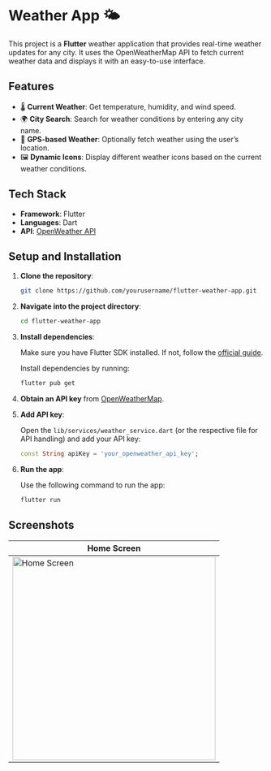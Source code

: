 # Weather App 🌤️

This project is a **Flutter** weather application that provides real-time weather updates for any city. It uses the OpenWeatherMap API to fetch current weather data and displays it with an easy-to-use interface.

## Features

- 🌡️ **Current Weather**: Get temperature, humidity, and wind speed.
- 🌍 **City Search**: Search for weather conditions by entering any city name.
- 📍 **GPS-based Weather**: Optionally fetch weather using the user’s location.
- 🖼️ **Dynamic Icons**: Display different weather icons based on the current weather conditions.

## Tech Stack

- **Framework**: Flutter
- **Languages**: Dart
- **API**: [OpenWeather API](https://openweathermap.org/api)

## Setup and Installation

1. **Clone the repository**:

   ```bash
   git clone https://github.com/yourusername/flutter-weather-app.git
   ```

2. **Navigate into the project directory**:

   ```bash
   cd flutter-weather-app
   ```

3. **Install dependencies**:

   Make sure you have Flutter SDK installed. If not, follow the [official guide](https://flutter.dev/docs/get-started/install).

   Install dependencies by running:

   ```bash
   flutter pub get
   ```

4. **Obtain an API key** from [OpenWeatherMap](https://openweathermap.org/api).

5. **Add API key**:

   Open the `lib/services/weather_service.dart` (or the respective file for API handling) and add your API key:

   ```dart
   const String apiKey = 'your_openweather_api_key';
   ```

6. **Run the app**:

   Use the following command to run the app:

   ```bash
   flutter run
   ```

## Screenshots

| Home Screen | 
|-------------|
| <img src="https://github.com/user-attachments/assets/67d8f9c6-2d46-4977-9dff-03e58b8cc2da" alt="Home Screen" width="400"> | 


